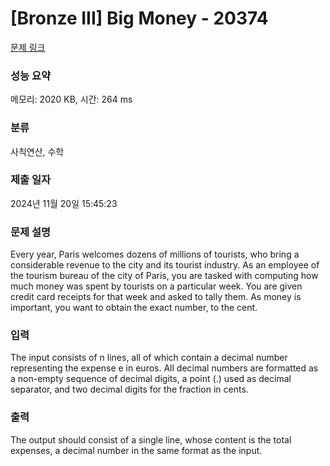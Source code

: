 # [Bronze III] Big Money - 20374 

[문제 링크](https://www.acmicpc.net/problem/20374) 

### 성능 요약

메모리: 2020 KB, 시간: 264 ms

### 분류

사칙연산, 수학

### 제출 일자

2024년 11월 20일 15:45:23

### 문제 설명

<p>Every year, Paris welcomes dozens of millions of tourists, who bring a considerable revenue to the city and its tourist industry. As an employee of the tourism bureau of the city of Paris, you are tasked with computing how much money was spent by tourists on a particular week. You are given credit card receipts for that week and asked to tally them. As money is important, you want to obtain the exact number, to the cent.</p>

### 입력 

 <p>The input consists of n lines, all of which contain a decimal number representing the expense e in euros. All decimal numbers are formatted as a non-empty sequence of decimal digits, a point (.) used as decimal separator, and two decimal digits for the fraction in cents.</p>

### 출력 

 <p>The output should consist of a single line, whose content is the total expenses, a decimal number in the same format as the input.</p>


